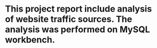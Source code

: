 # This project report include analysis of website traffic sources. The analysis was performed on MySQL workbench. 
